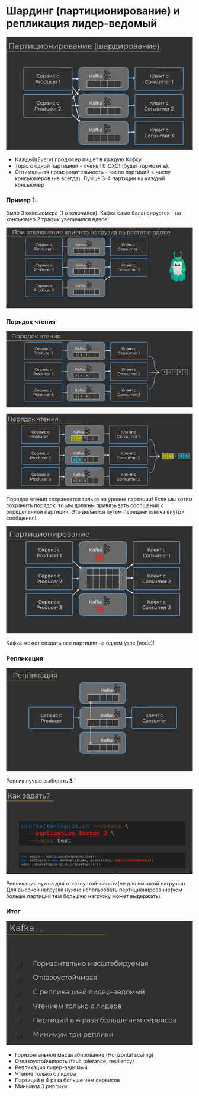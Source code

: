 # Шардинг (партиционирование) и репликация лидер-ведомый

![Partitions_sharding.png](img%2FPartitions_sharding.png)

- Каждый(Every) продюсер пишет в каждую Кафку
- Topic с одной партицией - очень ПЛОХО! (будет тормозить). 
- Оптимальная производительность - число партиций = числу консьюмеров (не всегда). Лучше 3-4 партиции на каждый консьюмер

### Пример 1:
Было 3 консьюмера (1 отключился). Кафка само балансируется - на консьюмер 2 трафик увеличился вдвое!

![maintainable_1.png](img%2Fmaintainable_1.png)

### Порядок чтения
![read_order_1.png](img%2Fread_order_1.png)

![read_order_2.png](img%2Fread_order_2.png)

Порядок чтения сохраняется только на уровне партиции! 
Если мы хотим сохранить порядок, то мы должны привязывать сообщения к определенной партиции.
Это делается путем передачи ключа внутри сообщения!

![Partitions_problem_1.png](img%2FPartitions_problem_1.png)

Кафка может создать все партиции на одном узле (node)!

### Репликация

![Replications_1.png](img%2FReplications_1.png)

Реплик лучше выбирать **3** !

![Replications_factor.png](img%2FReplications_factor.png)

Репликация нужна для отказоустойчивости(не для высокой нагрузки). 
Для высокой нагрузки нужно использовать партиционирование(чем больше партиций тем большую нагрузку может выдержать).

### Итог

![Kafka_result.png](img%2FKafka_result.png)

- Горизонтальное масштабирование (Horizontal scaling)
- Отказоустойчивость (fault tolerance, resiliency)
- Репликация лидер-ведомый
- Чтение только с лидера
- Партиций в 4 раза больше чем сервисов
- Минимум 3 риплики